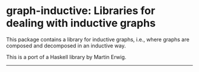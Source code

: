 graph-inductive: Libraries for dealing with inductive graphs
============================================================

This package contains a library for inductive graphs, i.e.,
where graphs are composed and decomposed in an inductive way.

This is a port of a Haskell library by Martin Erwig.

--------------------------------------------------------------------------
